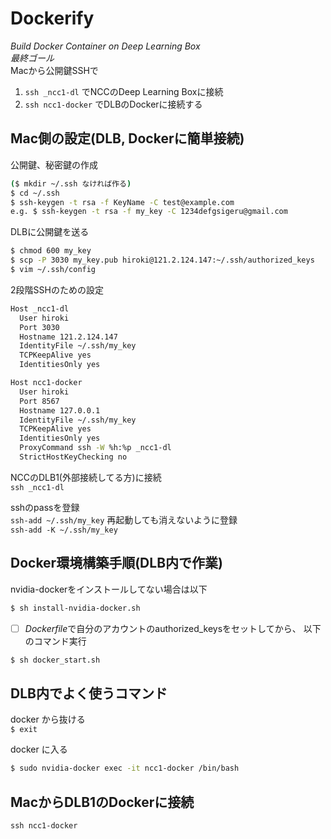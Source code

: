 # Dockerify
_Build Docker Container on Deep Learning Box_  
*最終ゴール*  
Macから公開鍵SSHで
1. `ssh _ncc1-dl` でNCCのDeep Learning Boxに接続
1. `ssh ncc1-docker` でDLBのDockerに接続する

## Mac側の設定(DLB, Dockerに簡単接続)  
公開鍵、秘密鍵の作成
```bash
($ mkdir ~/.ssh なければ作る)
$ cd ~/.ssh
$ ssh-keygen -t rsa -f KeyName -C test@example.com
e.g. $ ssh-keygen -t rsa -f my_key -C 1234defgsigeru@gmail.com
```

DLBに公開鍵を送る
```bash
$ chmod 600 my_key
$ scp -P 3030 my_key.pub hiroki@121.2.124.147:~/.ssh/authorized_keys
$ vim ~/.ssh/config
```

2段階SSHのための設定
```bash ~/.ssh/config
Host _ncc1-dl
  User hiroki
  Port 3030
  Hostname 121.2.124.147
  IdentityFile ~/.ssh/my_key
  TCPKeepAlive yes
  IdentitiesOnly yes

Host ncc1-docker
  User hiroki
  Port 8567
  Hostname 127.0.0.1
  IdentityFile ~/.ssh/my_key
  TCPKeepAlive yes
  IdentitiesOnly yes
  ProxyCommand ssh -W %h:%p _ncc1-dl
  StrictHostKeyChecking no
```

NCCのDLB1(外部接続してる方)に接続  
`ssh _ncc1-dl`

sshのpassを登録  
`ssh-add ~/.ssh/my_key`
再起動しても消えないように登録  
`ssh-add -K ~/.ssh/my_key`

## Docker環境構築手順(DLB内で作業)

nvidia-dockerをインストールしてない場合は以下
```bash
$ sh install-nvidia-docker.sh
```

- [ ] *Dockerfile*で自分のアカウントのauthorized_keysをセットしてから、
以下のコマンド実行
```bash
$ sh docker_start.sh
```

## DLB内でよく使うコマンド

docker から抜ける  
`$ exit`  

docker に入る
```bash
$ sudo nvidia-docker exec -it ncc1-docker /bin/bash
```

## MacからDLB1のDockerに接続  
`ssh ncc1-docker`